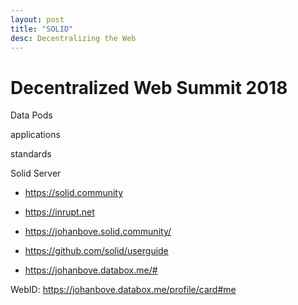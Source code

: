 ```yaml
---
layout: post
title: "SOLID"
desc: Decentralizing the Web
---
```


# Decentralized Web Summit 2018

Data Pods

applications

standards


Solid Server

- <https://solid.community>
- <https://inrupt.net>

- <https://johanbove.solid.community/>
- <https://github.com/solid/userguide>

- <https://johanbove.databox.me/#>

WebID: https://johanbove.databox.me/profile/card#me

